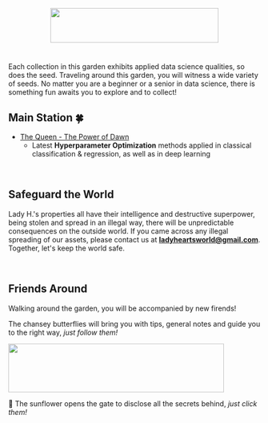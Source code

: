 <p align="center">
<img src="https://github.com/lady-h-world/My_Garden/blob/main/images/tour_guide_title.png" width="336" height="69" />
</p>

#

Each collection in this garden exhibits applied data science qualities, so does the seed. Traveling around this garden, you will witness a wide variety of seeds. No matter you are a beginner or a senior in data science, there is something fun awaits you to explore and to collect!

## Main Station 🍀

* [The Queen - The Power of Dawn][1]
  * Latest <b>Hyperparameter Optimization</b> methods applied in classical classification & regression, as well as in deep learning

<p>&nbsp;</p>

## Safeguard the World 
Lady H.'s properties all have their intelligence and destructive superpower, being stolen and spread in an illegal way, there will be unpredictable consequences on the outside world. If you came across any illegal spreading of our assets, please contact us at <b>ladyheartsworld@gmail.com</b>. Together, let's keep the world safe.

<p>&nbsp;</p>

## Friends Around
Walking around the garden, you will be accompanied by new firends!

The chansey butterflies will bring you with tips, general notes and guide you to the right way, <i>just follow them!</i>

<p align="left">
<img src="https://github.com/lady-h-world/My_Garden/blob/main/images/notes/follow_us_note.png" width="431" height="97" />
</p>

🌻 The sunflower opens the gate to disclose all the secrets behind, <i>just click them!</i>


[1]:https://github.com/lady-h-world/My_Garden/blob/main/reading_pages/the_queen.md
